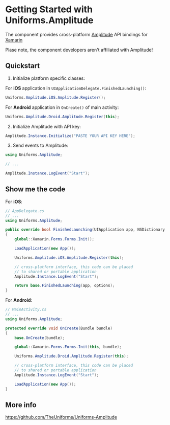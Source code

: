 # Getting Started with Uniforms.Amplitude

The component provides cross-platform [Amplitude](https://amplitude.com) API bindings for [Xamarin](https://www.xamarin.com)

Plase note, the component developers aren't affiliated with Amplitude!


Quickstart
----------

1. Initialize platform specific classes:

For **iOS** application in `UIApplicationDelegate.FinishedLaunching()`:

```csharp
Uniforms.Amplitude.iOS.Amplitude.Register();
```

For **Android** application in `OnCreate()` of main activity:

```csharp
Uniforms.Amplitude.Droid.Amplitude.Register(this);
```

2. Initialize Amplitude with API key:

```csharp
Amplitude.Instance.Initialize("PASTE YOUR API KEY HERE");
```

3. Send events to Amplitude:

```csharp
using Uniforms.Amplitude;

// ...

Amplitude.Instance.LogEvent("Start");
```


Show me the code
----------------

For **iOS**:

```csharp
// AppDelegate.cs
// ...
using Uniforms.Amplitude;

public override bool FinishedLaunching(UIApplication app, NSDictionary options)
{
    global::Xamarin.Forms.Forms.Init();

    LoadApplication(new App());

    Uniforms.Amplitude.iOS.Amplitude.Register(this);

    // cross-platform interface, this code can be placed
    // to shared or portable application
    Amplitude.Instance.LogEvent("Start");

    return base.FinishedLaunching(app, options);
}
```


For **Android**:

```csharp
// MainActivity.cs
// ...
using Uniforms.Amplitude;

protected override void OnCreate(Bundle bundle)
{
    base.OnCreate(bundle);

    global::Xamarin.Forms.Forms.Init(this, bundle);

    Uniforms.Amplitude.Droid.Amplitude.Register(this);

    // cross-platform interface, this code can be placed
    // to shared or portable application
    Amplitude.Instance.LogEvent("Start");

    LoadApplication(new App());
}
```

More info
---------

https://github.com/TheUniforms/Uniforms-Amplitude
